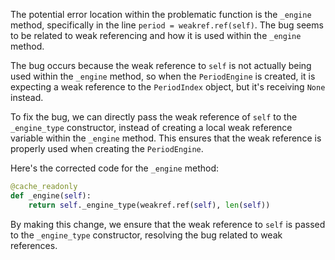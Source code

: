 The potential error location within the problematic function is the `_engine` method, specifically in the line `period = weakref.ref(self)`. The bug seems to be related to weak referencing and how it is used within the `_engine` method. 

The bug occurs because the weak reference to `self` is not actually being used within the `_engine` method, so when the `PeriodEngine` is created, it is expecting a weak reference to the `PeriodIndex` object, but it's receiving `None` instead.

To fix the bug, we can directly pass the weak reference of `self` to the `_engine_type` constructor, instead of creating a local weak reference variable within the `_engine` method. This ensures that the weak reference is properly used when creating the `PeriodEngine`.

Here's the corrected code for the `_engine` method:

```python
@cache_readonly
def _engine(self):
    return self._engine_type(weakref.ref(self), len(self))
```

By making this change, we ensure that the weak reference to `self` is passed to the `_engine_type` constructor, resolving the bug related to weak references.